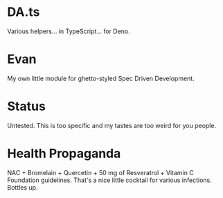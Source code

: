 # DA.ts
Various helpers... in TypeScript... for Deno.

# Evan
My own little module for ghetto-styled Spec Driven Development.

# Status
Untested. This is too specific and my tastes are too weird for you people.



# Health Propaganda
NAC + Bromelain + Quercetin + 50 mg of Resveratrol + Vitamin C Foundation guidelines.
That's a nice little cocktail for various infections. Bottles up.
